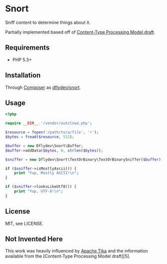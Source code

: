 Snort
=====

Sniff content to determine things about it.

Partially implemented based off of [Content-Type Processing Model draft][1].


Requirements
------------

 * PHP 5.3+


Installation
------------

Through [Composer][2] as [dflydev/snort][3].


Usage
-----

```php
<?php

require __DIR__.'/vendor/autoload.php';

$resource = fopen('/path/to/a/file', 'r');
$bytes = fread($resource, 512);

$buffer = new Dflydev\Snort\Buffer;
$buffer->addData($bytes, 0, strlen($bytes));

$sniffer = new Dflydev\Snort\TextOrBinary\TextOrBinarySniffer($buffer);

if ($sniffer->isMostlyAscii()) {
    print "Yup, Mostly ASCII!\n";
}

if ($sniffer->looksLikeUtf8()) {
    print "Yup, UTF-8!\n";
}
```


License
-------

MIT, see LICENSE.


Not Invented Here
-----------------

This work was heavily influenced by [Apache Tika][4] and the information
available from the [Content-Type Processing Model draft][5].


[1]: http://tools.ietf.org/html/draft-abarth-mime-sniff-01
[2]: http://getcomposer.org
[3]: https://packagist.org/packages/dflydev/snort
[4]: http://tika.apache.org
